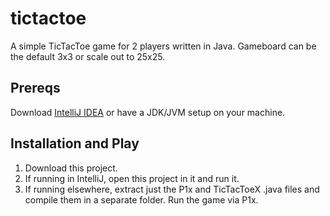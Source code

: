 # tictactoe
A simple TicTacToe game for 2 players written in Java. Gameboard can be the default 3x3 or scale out to 25x25.  

## Prereqs
Download [IntelliJ IDEA](https://www.jetbrains.com/idea/) or have a JDK/JVM setup on your machine.  

## Installation and Play
1. Download this project.
2. If running in IntelliJ, open this project in it and run it.
3. If running elsewhere, extract just the P1x and TicTacToeX .java files and compile them in a separate folder. Run the game via P1x.

